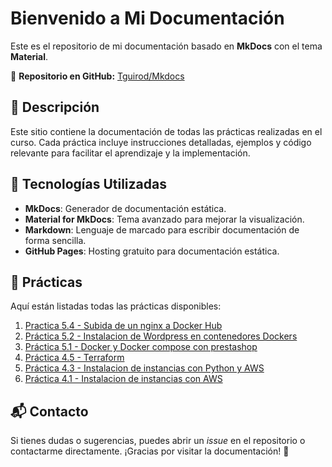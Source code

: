 # Bienvenido a Mi Documentación

Este es el repositorio de mi documentación basado en **MkDocs** con el tema **Material**.

📌 **Repositorio en GitHub:** [Tguirod/Mkdocs](https://github.com/Tguirod/Mkdocs)

## 📖 Descripción
Este sitio contiene la documentación de todas las prácticas realizadas en el curso. Cada práctica incluye instrucciones detalladas, ejemplos y código relevante para facilitar el aprendizaje y la implementación.

## 🚀 Tecnologías Utilizadas
- **MkDocs**: Generador de documentación estática.
- **Material for MkDocs**: Tema avanzado para mejorar la visualización.
- **Markdown**: Lenguaje de marcado para escribir documentación de forma sencilla.
- **GitHub Pages**: Hosting gratuito para documentación estática.

## 📖 Prácticas
Aquí están listadas todas las prácticas disponibles:

1. [Practica 5.4 - Subida de un nginx a Docker Hub](docs/practica1.md)
2. [Práctica 5.2 - Instalacion de Wordpress en contenedores Dockers](docs/practica2.md)
3. [Práctica 5.1 - Docker y Docker compose con prestashop](docs/practica3.md)
4. [Práctica 4.5 - Terraform](docs/practica4.md)
5. [Práctica 4.3 - Instalacion de instancias con Python y AWS](docs/practica5.md)
6. [Práctica 4.1 - Instalacion de instancias con AWS](docs/practica6.md)

## 📬 Contacto
Si tienes dudas o sugerencias, puedes abrir un *issue* en el repositorio o contactarme directamente. ¡Gracias por visitar la documentación! 🚀

